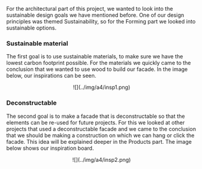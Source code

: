 For the architectural part of this project, we wanted to look into the sustainable design goals we have mentioned before. One of our design principles was themed Sustainability, so for the Forming part we looked into sustainable options.

### Sustainable material
The first goal is to use sustainable materials, to make sure we have the lowest carbon footprint possible. For the materials we quickly came to the conclusion that we wanted to use wood to build our facade. In the image below, our inspirations can be seen.
<center>
    ![](../img/a4/insp1.png)
</center>

### Deconstructable
The second goal is to make a facade that is deconstructable so that the elements can be re-used for future projects. For this we looked at other projects that used a deconstructable facade and we came to the conclusion that we should be making a construction on which we can hang or click the facade. This idea will be explained deeper in the Products part. The image below shows our inspiration board.
<center>
    ![](../img/a4/insp2.png)
</center>